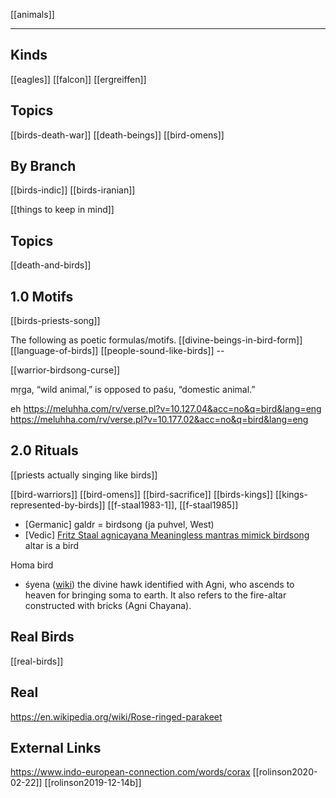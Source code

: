 [[animals]]

---

## Kinds
[[eagles]]
[[falcon]]
[[ergreiffen]]

## Topics

[[birds-death-war]]
[[death-beings]]
[[bird-omens]]

## By Branch
[[birds-indic]]
[[birds-iranian]]

[[things to keep in mind]]

## Topics
[[death-and-birds]]


## 1.0 Motifs
[[birds-priests-song]]

The following as poetic formulas/motifs.
[[divine-beings-in-bird-form]]
[[language-of-birds]]
[[people-sound-like-birds]] -- 

[[warrior-birdsong-curse]]



mṛga, “wild animal,” is opposed to paśu, “domestic animal.”

eh
https://meluhha.com/rv/verse.pl?v=10.127.04&acc=no&q=bird&lang=eng
https://meluhha.com/rv/verse.pl?v=10.177.02&acc=no&q=bird&lang=eng

## 2.0 Rituals
[[priests actually singing like birds]]

[[bird-warriors]]
[[bird-omens]]
[[bird-sacrifice]]
[[birds-kings]]
[[kings-represented-by-birds]]
[[f-staal1983-1]], [[f-staal1985]]

- [Germanic] galdr = birdsong (ja puhvel, West)
- [Vedic] [Fritz Staal agnicayana Meaningless mantras mimick birdsong](https://www.jstor.org/stable/601529?seq=1) altar is a bird

Homa bird
- śyena ([wiki](https://en.wikipedia.org/wiki/Shyena-(Hinduism))) the divine hawk identified with Agni, who ascends to heaven for bringing soma to earth. It also refers to the fire-altar constructed with bricks (Agni Chayana).

## Real Birds
[[real-birds]]

## Real
https://en.wikipedia.org/wiki/Rose-ringed-parakeet


## External Links
https://www.indo-european-connection.com/words/corax
[[rolinson2020-02-22]]
[[rolinson2019-12-14b]]